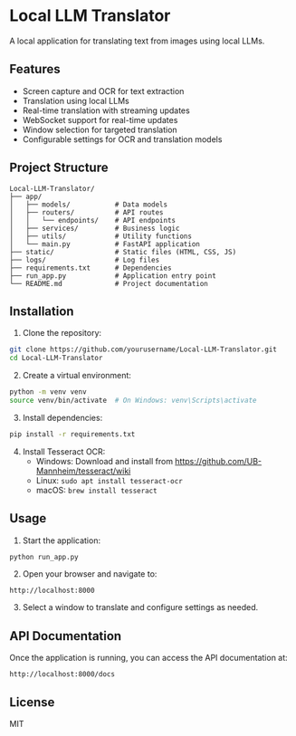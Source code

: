 # Local LLM Translator

A local application for translating text from images using local LLMs.

## Features

- Screen capture and OCR for text extraction
- Translation using local LLMs
- Real-time translation with streaming updates
- WebSocket support for real-time updates
- Window selection for targeted translation
- Configurable settings for OCR and translation models

## Project Structure

```
Local-LLM-Translator/
├── app/
│   ├── models/           # Data models
│   ├── routers/          # API routes
│   │   └── endpoints/    # API endpoints
│   ├── services/         # Business logic
│   ├── utils/            # Utility functions
│   └── main.py           # FastAPI application
├── static/               # Static files (HTML, CSS, JS)
├── logs/                 # Log files
├── requirements.txt      # Dependencies
├── run_app.py            # Application entry point
└── README.md             # Project documentation
```

## Installation

1. Clone the repository:
```bash
git clone https://github.com/yourusername/Local-LLM-Translator.git
cd Local-LLM-Translator
```

2. Create a virtual environment:
```bash
python -m venv venv
source venv/bin/activate  # On Windows: venv\Scripts\activate
```

3. Install dependencies:
```bash
pip install -r requirements.txt
```

4. Install Tesseract OCR:
   - Windows: Download and install from https://github.com/UB-Mannheim/tesseract/wiki
   - Linux: `sudo apt install tesseract-ocr`
   - macOS: `brew install tesseract`

## Usage

1. Start the application:
```bash
python run_app.py
```

2. Open your browser and navigate to:
```
http://localhost:8000
```

3. Select a window to translate and configure settings as needed.

## API Documentation

Once the application is running, you can access the API documentation at:
```
http://localhost:8000/docs
```

## License

MIT

